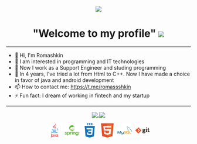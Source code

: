 
<div id="header" align="center">
  <img src="https://media3.giphy.com/media/v1.Y2lkPTc5MGI3NjExOG9rcmFiZ252MmNwYjdqY2dvbWV6bzR3bDRiMGJyaTNzOG1yN2ZleiZlcD12MV9pbnRlcm5hbF9naWZfYnlfaWQmY3Q9Zw/78XCFBGOlS6keY1Bil/giphy.gif" width="200"/>
	<h1>
  "Welcome to my profile"
  <img src="https://media.giphy.com/media/hvRJCLFzcasrR4ia7z/giphy.gif" width="30px"/>
</h1>
</div>



----------------------------------------------------------------------------------------------------------------------------------------------------------------
- 👋 Hi, I'm Romashkin
- 👀 I am interested in programming and IT technologies
- 🌱 Now I work as a Support Engineer and studing programming
- 💞️ In 4 years, I've tried a lot from Html to C++. Now I have made a choice in favor of java and android development
- 📫 How to contact me: https://t.me/romassshkin
- ⚡ Fun fact: I dream of working in fintech and my startup
----------------------------------------------------------------------------------------------------------------------------------------------------------------


<p align="center">
	<a href="https://github.com/RomashkinYer?tab=repositories">
		<img align="center" height="195" src="https://github-readme-stats.vercel.app/api?username=RomashkinYer&count_private=false&show_icons=true&theme=gruvbox&rank_icon=github" /> 		<img align="center" height="195" src="https://github-readme-stats.vercel.app/api/top-langs/?username=RomashkinYer&hide=css,html,shell,javascript,c%23&theme=gruvbox&layout=compact" />
	</a>
</p>

<div align="center">
  <img src="https://github.com/devicons/devicon/blob/master/icons/java/java-original-wordmark.svg" title="Java" alt="Java" width="40" height="40"/>&nbsp;
  <img src="https://github.com/devicons/devicon/blob/master/icons/spring/spring-original-wordmark.svg" title="Spring" alt="Spring" width="40" height="40"/>&nbsp;
  <img src="https://github.com/devicons/devicon/blob/master/icons/css3/css3-plain-wordmark.svg"  title="CSS3" alt="CSS" width="40" height="40"/>&nbsp;
  <img src="https://github.com/devicons/devicon/blob/master/icons/html5/html5-original.svg" title="HTML5" alt="HTML" width="40" height="40"/>&nbsp;
  <img src="https://github.com/devicons/devicon/blob/master/icons/mysql/mysql-original-wordmark.svg" title="MySQL"  alt="MySQL" width="40" height="40"/>&nbsp;
  <img src="https://github.com/devicons/devicon/blob/master/icons/git/git-original-wordmark.svg" title="Git" **alt="Git" width="40" height="40"/>
</div>



<!---
RomashkinYer/RomashkinYer is a ✨ special ✨ repository because its `README.md` (this file) appears on your GitHub profile.
You can click the Preview link to take a look at your changes.
--->
